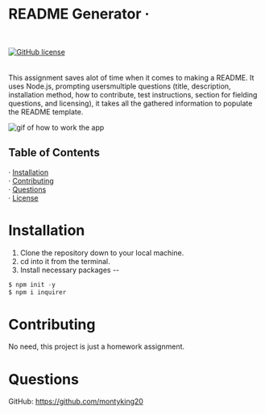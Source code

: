# README Generator &middot; 

<br>

[![GitHub license](https://img.shields.io/badge/License-MIT-yellow.svg)](https://opensource.org/licenses/MIT)     
<br>   
  This assignment saves alot of time when it comes to making a README. It uses Node.js, prompting usersmultiple questions (title, description, installation method, how to contribute, test instructions, section for fielding questions, and licensing), it takes all the gathered information to populate the README template. 

  ![gif of how to work the app](./Develop/assets/readme-gen-gif.gif)
     
  ## Table of Contents  
  &middot; [Installation](#installation)  
  &middot; [Contributing](#contributing)   
  &middot; [Questions](#questions)  
  &middot; [License](#license)  
  
  # Installation  
  
  1. Clone the repository down to your local machine.  
  2. cd into it from the terminal.  
  3. Install necessary packages --  
  ```jsx
  $ npm init -y  
  $ npm i inquirer   
  ```
   
  # Contributing  
    
No need, this project is just a homework assignment.   
   
   
  # Questions  
  
  GitHub: https://github.com/montyking20
 